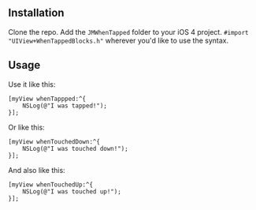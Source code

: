 ## Installation

Clone the repo. Add the `JMWhenTapped` folder to your iOS 4 project. `#import "UIView+WhenTappedBlocks.h"` wherever you'd like to use the syntax.

## Usage

Use it like this:
	
	[myView whenTappped:^{
		NSLog(@"I was tapped!");		
	}];
	
Or like this:

	[myView whenTouchedDown:^{
		NSLog(@"I was touched down!");
	}];
	
And also like this:

	[myView whenTouchedUp:^{
		NSLog(@"I was touched up!");		
	}];
